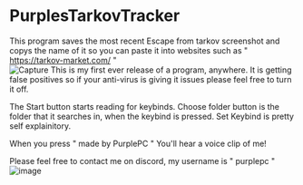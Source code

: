 # PurplesTarkovTracker
This program saves the most recent Escape from tarkov screenshot and copys the name of it so you can paste it into websites such as " https://tarkov-market.com/ "  
![Capture](https://github.com/user-attachments/assets/d99f2eec-91b1-4282-9cec-ade4b4e21017)
This is my first ever release of a program, anywhere. It is getting false positives so if your anti-virus is giving it issues please feel free to turn it off.

The Start button starts reading for keybinds. 
Choose folder button is the folder that it searches in, when the keybind is pressed.
Set Keybind is pretty self explainitory.

When you press " made by PurplePC " You'll hear a voice clip of me!


Please feel free to contact me on discord, my username is " purplepc " 
![image](https://github.com/user-attachments/assets/f79c8df5-97a8-4517-b40c-41cfb1578f5d)
